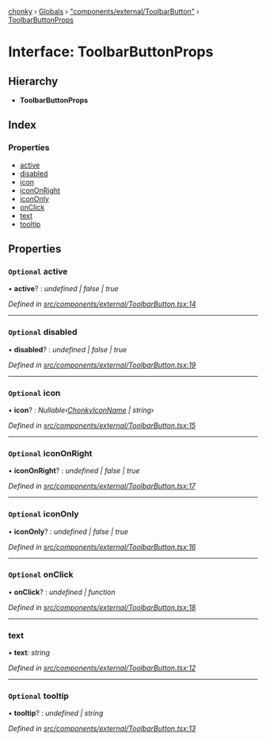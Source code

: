 [chonky](../README.md) › [Globals](../globals.md) › ["components/external/ToolbarButton"](../modules/_components_external_toolbarbutton_.md) › [ToolbarButtonProps](_components_external_toolbarbutton_.toolbarbuttonprops.md)

# Interface: ToolbarButtonProps

## Hierarchy

* **ToolbarButtonProps**

## Index

### Properties

* [active](_components_external_toolbarbutton_.toolbarbuttonprops.md#optional-active)
* [disabled](_components_external_toolbarbutton_.toolbarbuttonprops.md#optional-disabled)
* [icon](_components_external_toolbarbutton_.toolbarbuttonprops.md#optional-icon)
* [iconOnRight](_components_external_toolbarbutton_.toolbarbuttonprops.md#optional-icononright)
* [iconOnly](_components_external_toolbarbutton_.toolbarbuttonprops.md#optional-icononly)
* [onClick](_components_external_toolbarbutton_.toolbarbuttonprops.md#optional-onclick)
* [text](_components_external_toolbarbutton_.toolbarbuttonprops.md#text)
* [tooltip](_components_external_toolbarbutton_.toolbarbuttonprops.md#optional-tooltip)

## Properties

### `Optional` active

• **active**? : *undefined | false | true*

*Defined in [src/components/external/ToolbarButton.tsx:14](https://github.com/TimboKZ/Chonky/blob/b63f6c0/src/components/external/ToolbarButton.tsx#L14)*

___

### `Optional` disabled

• **disabled**? : *undefined | false | true*

*Defined in [src/components/external/ToolbarButton.tsx:19](https://github.com/TimboKZ/Chonky/blob/b63f6c0/src/components/external/ToolbarButton.tsx#L19)*

___

### `Optional` icon

• **icon**? : *Nullable‹[ChonkyIconName](../enums/_types_icons_types_.chonkyiconname.md) | string›*

*Defined in [src/components/external/ToolbarButton.tsx:15](https://github.com/TimboKZ/Chonky/blob/b63f6c0/src/components/external/ToolbarButton.tsx#L15)*

___

### `Optional` iconOnRight

• **iconOnRight**? : *undefined | false | true*

*Defined in [src/components/external/ToolbarButton.tsx:17](https://github.com/TimboKZ/Chonky/blob/b63f6c0/src/components/external/ToolbarButton.tsx#L17)*

___

### `Optional` iconOnly

• **iconOnly**? : *undefined | false | true*

*Defined in [src/components/external/ToolbarButton.tsx:16](https://github.com/TimboKZ/Chonky/blob/b63f6c0/src/components/external/ToolbarButton.tsx#L16)*

___

### `Optional` onClick

• **onClick**? : *undefined | function*

*Defined in [src/components/external/ToolbarButton.tsx:18](https://github.com/TimboKZ/Chonky/blob/b63f6c0/src/components/external/ToolbarButton.tsx#L18)*

___

###  text

• **text**: *string*

*Defined in [src/components/external/ToolbarButton.tsx:12](https://github.com/TimboKZ/Chonky/blob/b63f6c0/src/components/external/ToolbarButton.tsx#L12)*

___

### `Optional` tooltip

• **tooltip**? : *undefined | string*

*Defined in [src/components/external/ToolbarButton.tsx:13](https://github.com/TimboKZ/Chonky/blob/b63f6c0/src/components/external/ToolbarButton.tsx#L13)*
